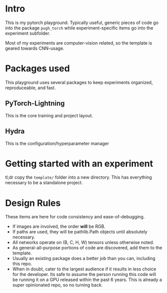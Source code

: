 # Intro

This is my pytorch playground. Typically useful, generic pieces of code go into
the package `pugh_torch` while experiment-specific items go into the experiment
subfolder.

Most of my experiments are computer-vision related, so the template is 
geared towards CNN-usage.

# Packages used

This playground uses several packages to keep experiments organized, reproduceable,
and fast.

## PyTorch-Lightning

This is the core training and project layout.

## Hydra

This is the configuration/hyperparameter manager

# Getting started with an experiment

tl;dr copy the `template/` folder into a new directory. This has everything
necessary to be a standalone project.

# Design Rules

These items are here for code consistency and ease-of-debugging.

* If images are involved, the order **will** be RGB.
* If paths are used, they will be pathlib.Path objects until absolutely necessary.
* All networks operate on (B, C, H, W) tensors unless otherwise noted.
* As general-all-purpose portions of code are discovered, add them to the template.
* Usually an existing package does a better job than you can, including this repo.
* When in doubt, cater to the largest audience if it results in less choice 
  for the developer. Its safe to assume the person running this code
  will be running it on a GPU released within the past 6 years. This is already
  a super opinionated repo, so no turning back.
